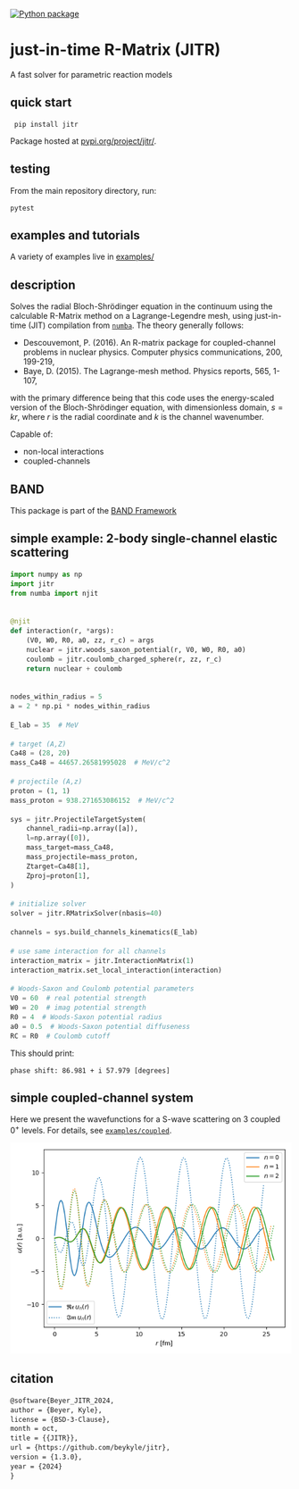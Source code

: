 [![Python package](https://github.com/beykyle/jitr/actions/workflows/python-package.yml/badge.svg)](https://github.com/beykyle/jitr/actions/workflows/python-package.yml)
# just-in-time R-Matrix (JITR)

A fast solver for parametric reaction models

## quick start
```
 pip install jitr
```

Package hosted at [pypi.org/project/jitr/](https://pypi.org/project/jitr/).

## testing
From the main repository directory, run:

```
pytest
```

## examples and tutorials

A variety of examples live in [examples/](https://github.com/beykyle/jitr/tree/main/examples)

## description
Solves the radial Bloch-Shrödinger equation in the continuum using the calculable R-Matrix method on a Lagrange-Legendre mesh, using just-in-time (JIT) compilation from [`numba`](https://numba.pydata.org/). The theory generally follows:
- Descouvemont, P. (2016). An R-matrix package for coupled-channel problems in nuclear physics. Computer physics communications, 200, 199-219,
- Baye, D. (2015). The Lagrange-mesh method. Physics reports, 565, 1-107,

with the primary difference being that this code uses the energy-scaled version of the Bloch-Shrödinger equation, with dimensionless domain, $s = kr$, where $r$ is the radial coordinate and $k$ is the channel wavenumber.

Capable of:
- non-local interactions
- coupled-channels


## BAND

This package is part of the [BAND Framework](https://github.com/bandframework/)

## simple example: 2-body single-channel elastic scattering

```python
import numpy as np
import jitr
from numba import njit


@njit
def interaction(r, *args):
    (V0, W0, R0, a0, zz, r_c) = args
    nuclear = jitr.woods_saxon_potential(r, V0, W0, R0, a0)
    coulomb = jitr.coulomb_charged_sphere(r, zz, r_c)
    return nuclear + coulomb


nodes_within_radius = 5
a = 2 * np.pi * nodes_within_radius

E_lab = 35  # MeV

# target (A,Z)
Ca48 = (28, 20)
mass_Ca48 = 44657.26581995028  # MeV/c^2

# projectile (A,z)
proton = (1, 1)
mass_proton = 938.271653086152  # MeV/c^2

sys = jitr.ProjectileTargetSystem(
    channel_radii=np.array([a]),
    l=np.array([0]),
    mass_target=mass_Ca48,
    mass_projectile=mass_proton,
    Ztarget=Ca48[1],
    Zproj=proton[1],
)

# initialize solver
solver = jitr.RMatrixSolver(nbasis=40)

channels = sys.build_channels_kinematics(E_lab)

# use same interaction for all channels
interaction_matrix = jitr.InteractionMatrix(1)
interaction_matrix.set_local_interaction(interaction)

# Woods-Saxon and Coulomb potential parameters
V0 = 60  # real potential strength
W0 = 20  # imag potential strength
R0 = 4  # Woods-Saxon potential radius
a0 = 0.5  # Woods-Saxon potential diffuseness
RC = R0  # Coulomb cutoff
```

This should print:

```
phase shift: 86.981 + i 57.979 [degrees]
```

## simple coupled-channel system
Here we present the wavefunctions for a S-wave scattering on 3 coupled $0^+$ levels. For details, see [`examples/coupled`](https://github.com/beykyle/jitr/blob/main/examples/coupled.py).

![](https://github.com/beykyle/jitr/blob/main/assets/cc.png)


## citation
```latex
@software{Beyer_JITR_2024,
author = {Beyer, Kyle},
license = {BSD-3-Clause},
month = oct,
title = {{JITR}},
url = {https://github.com/beykyle/jitr},
version = {1.3.0},
year = {2024}
}
```
